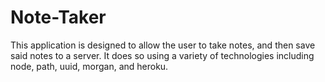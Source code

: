 # Note-Taker

This application is designed to allow the user to take notes, and then save said notes to a server. It does so using a variety of technologies including node, path, uuid, morgan, and heroku. 
